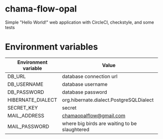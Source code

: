 # chama-flow-opal
Simple "Hello World!" web application with CircleCI, checkstyle, and some tests

# Environment variables #
Environment variable | Value
--- | --- 
DB_URL | database connection url
DB_USERNAME | database username
DB_PASSWORD | database password
HIBERNATE_DIALECT | org.hibernate.dialect.PostgreSQLDialect
SECRET_KEY | secret
MAIL_ADDRESS | chamaopalflow@gmail.com
MAIL_PASSWORD | where big birds are waiting to be slaughtered
